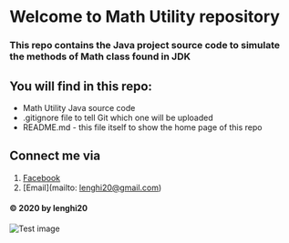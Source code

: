 # Welcome to Math Utility repository

### This repo contains the Java project source code to simulate the methods of Math class found in JDK

## You will find in this repo:
* Math Utility Java source code
* .gitignore file to tell Git which one will be uploaded
* README.md - this file itself to show the home page of this repo

## Connect me via
1. [Facebook](https://www.facebook.com/lenghi20)
2. [Email](mailto: lenghi20@gmail.com)

#### © 2020 by lenghi20
![Test image](https://icdn.dantri.com.vn/thumb_w/640/2017/1-1510967806416.jpg)